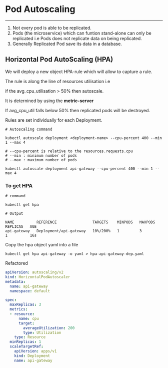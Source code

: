 # Pod Autoscaling
-------

1. Not every pod is able to be replicated.
2. Pods (the microservice) which can funtion stand-alone can only be replicated i.e Pods does not replicate data on being replicated.
3. Generally Replicated Pod save its data in a database.

## Horizontal Pod AutoScaling (HPA)
We will deploy a new object HPA-rule which will allow to capture a rule.

The rule is along the line of resources utilisation i.e

if the avg_cpu_utilisation > 50% then autoscale.

It is deternined by using the **metric-server**

If avg_cpu_util falls below 50% then replicated pods will be destroyed.

Rules are set individually for each Deployment.

```
# Autoscaling command

kubectl autoscale deployment <deployment-name> --cpu-percent 400 --min 1 --max 4

# --cpu-percent is relative to the resources.requests.cpu
# --min : minimum number of pods
# --max : maximum number of pods

kubectl autoscale deployment api-gateway --cpu-percent 400 --min 1 --max 4

```
### To get HPA 

```
# command

kubectl get hpa

# Output

NAME          REFERENCE                TARGETS    MINPODS   MAXPODS   REPLICAS   AGE
api-gateway   Deployment/api-gateway   10%/200%   1         3         1          16s
```

Copy the hpa object yaml into a file

```
kubectl get hpa api-gateway -o yaml > hpa-api-gateway-dep.yaml
```

Refactored
```yaml
apiVersion: autoscaling/v2
kind: HorizontalPodAutoscaler
metadata:
  name: api-gateway
  namespace: default

spec:
  maxReplicas: 3
  metrics:
  - resource:
      name: cpu
      target:
        averageUtilization: 200
        type: Utilization
    type: Resource
  minReplicas: 1
  scaleTargetRef:
    apiVersion: apps/v1
    kind: Deployment
    name: api-gateway
```